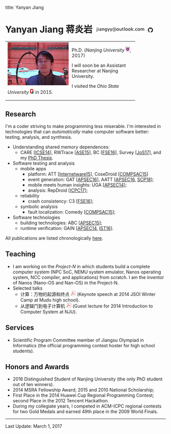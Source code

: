 title: Yanyan Jiang

# Yanyan Jiang 蒋炎岩 ![](img/email.png) [![](img/github.png)](http://github.com/jiangyy)

<table width="640px"><tr><td>

<img style="float:left; margin-right:10px; height:135px; display: inline" src="img/yanyan-portrait.png">

<p>
Ph.D. (<em>Nanjing University</em> <img src="img/nju_logo.png"/>, 2017)
</p>

<p>
I will soon be an Assistant Researcher at Nanjing University.
</p>

<p>
I visited the <em>Ohio State University</em> <img src="img/buckeye.png"/> in 2015.
</p>

</td></tr></table>

## Research

I'm a coder striving to make programming less miserable. I'm interested in technologies that can *automatically* make computer software better: testing, analysis, and synthesis.

* Understanding shared memory dependences:
    * CARE [[ICSE14](pubs/care)], RWTrace [[ASE15](pubs/rwtrace)], BC [[FSE16](pubs/bc)], Survey [[JoS17](pubs/survey)], and my [PhD Thesis](pubs/thesis).
* Software testing and analysis
    * mobile apps
        * platform: ATT [[Internetware15](pubs/att)], CoseDroid [[COMPSAC15](pubs/cosedroid)]
        * event generation: GAT [[APSEC16](pubs/gat)], AATT [[APSEC16](pubs/aatt), [SCP18](pubs/aattplus)];
        * mobile meets human insights: UGA [[APSEC14](pubs/uga)];
        * analysis: RepDroid [[ICPC17](pubs/repdroid)];
    * reliability
        * crash consistency: C3 [[FSE16](pubs/c3)];
    * symbolic analysis
        * fault localization: Comedy [[COMPSAC15](pubs/comedy)];
* Software technologies
    * building technologies: ABC [[APSEC15](pubs/abc)];
    * runtime verification: GAIN [[APSEC14](pubs/gain), [IST16](pubs/gain1)].

All publications are listed chronologically [here](pub).

## Teaching

* I am working on the *Project-N* in which students build a complete computer system (NPC SoC, NEMU system emulator, Nanos operating system, NCC compiler, and applications) from scratch. I am the inventor of Nanos (Nano-OS and Nan-OS) in the Project-N.
* Selected talks
    * 计算：万物的起源和终点 [![](/static/img/icon-pdf.png)](teach/20140121.pdf) (Keynote speech at 2014 JSOI Winter Camp at Mudu high school).
    * 从逻辑门到电子计算机 [![](/static/img/icon-pdf.png)](teach/20141008.pdf) (Guest lecture for 2014 Introduction to Computer System at NJU).

## Services

* Scientific Program Committee member of Jiangsu Olympiad in Informatics (the official programming contest hoster for high school students).

## Honors and Awards
* 2016 Distinguished Student of Nanjing University (the only PhD student out of ten winners).
* 2014 MSRA Fellowship Award; 2015 and 2010 National Scholarship;
* First Place in the 2014 Huawei Cup Regional Programming Contest; second Place in the 2012 Tencent Hackathon.
* During my collegiate years, I competed in ACM-ICPC regional contests for two Gold Medals and earned 49th place in the 2009 World Finals.

<hr>

Last Update: March 1, 2017 
